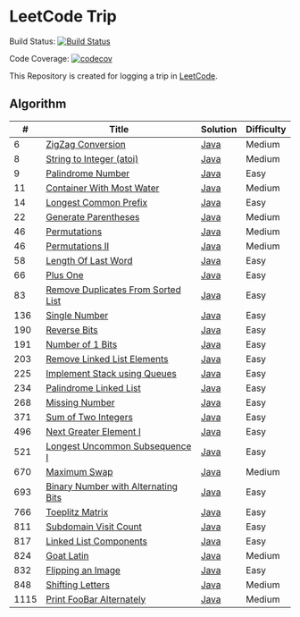 # LeetCode Trip

Build Status: [![Build Status](https://travis-ci.org/0x12FD16B/leetcode.svg?branch=master)](https://travis-ci.org/0x12FD16B/leetcode)

Code Coverage: [![codecov](https://codecov.io/gh/0x12FD16B/leetcode/branch/master/graph/badge.svg)](https://codecov.io/gh/0x12FD16B/leetcode)

This Repository is created for logging a trip in [LeetCode](https://leetcode.com/).

## Algorithm

 | # | Title |  Solution | Difficulty |
 |---|-------|-----------|------------|
 |6|[ZigZag Conversion](https://leetcode.com/problems/zigzag-conversion/)|[Java](./leetcode-algorithms/src/main/java/cn/davidliu/leetcode/algorithms/zigZagConversion/Solution.java)| Medium |
 |8|[String to Integer (atoi)](https://leetcode.com/problems/string-to-integer-atoi/)|[Java](./leetcode-algorithms/src/main/java/cn/davidliu/leetcode/algorithms/stringToInteger/Solution.java)| Medium |
 |9|[Palindrome Number](https://leetcode.com/problems/palindrome-number/)|[Java](./leetcode-algorithms/src/main/java/cn/davidliu/leetcode/algorithms/palindromeNumber/Solution.java)| Easy |
 |11|[Container With Most Water](https://leetcode.com/problems/container-with-most-water/)|[Java](./leetcode-algorithms/src/main/java/cn/davidliu/leetcode/algorithms/containerWithMostWater/Solution.java)| Medium |
 |14|[Longest Common Prefix](https://leetcode.com/problems/longest-common-prefix/)|[Java](./leetcode-algorithms/src/main/java/cn/davidliu/leetcode/algorithms/longestCommonPrefix/Solution.java)| Easy |
 |22|[Generate Parentheses](https://leetcode.com/problems/generate-parentheses/)|[Java](./leetcode-algorithms/src/main/java/cn/davidliu/leetcode/algorithms/generateParentheses/Solution.java)| Medium |
 |46|[Permutations](https://leetcode-cn.com/problems/permutations/)|[Java](./leetcode-algorithms/src/main/java/cn/davidliu/leetcode/algorithms/permutations/Solution.java)| Medium |
 |46|[Permutations II](https://leetcode-cn.com/problems/permutations-ii/)|[Java](./leetcode-algorithms/src/main/java/cn/davidliu/leetcode/algorithms/permutationsII/Solution.java)| Medium |
 |58|[Length Of Last Word](https://leetcode.com/problems/length-of-last-word/)|[Java](./leetcode-algorithms/src/main/java/cn/davidliu/leetcode/algorithms/lengthOfLastWord/Solution.java)| Easy |
 |66|[Plus One](https://leetcode.com/problems/plus-one/)|[Java](./leetcode-algorithms/src/main/java/cn/davidliu/leetcode/algorithms/plusOne/Solution.java)| Easy |
 |83|[Remove Duplicates From Sorted List](https://leetcode.com/problems/remove-duplicates-from-sorted-list/)|[Java](./leetcode-algorithms/src/main/java/cn/davidliu/leetcode/algorithms/removeDuplicatesFromSortedList/Solution.java)|Easy|
 |136|[Single Number](https://leetcode.com/problems/single-number/)|[Java](./leetcode-algorithms/src/main/java/cn/davidliu/leetcode/algorithms/singleNumber/Solution.java)| Easy |
 |190|[Reverse Bits](https://leetcode.com/problems/reverse-bits/)|[Java](./leetcode-algorithms/src/main/java/cn/davidliu/leetcode/algorithms/reverseBits/Solution.java)| Easy |
 |191|[Number of 1 Bits](https://leetcode.com/problems/number-of-1-bits/)|[Java](./leetcode-algorithms/src/main/java/cn/davidliu/leetcode/algorithms/numberOf1Bits/Solution.java)| Easy |
 |203|[Remove Linked List Elements](https://leetcode.com/problems/remove-linked-list-elements/)|[Java](./leetcode-algorithms/src/main/java/cn/davidliu/leetcode/algorithms/removeLinkedListElements/Solution.java)| Easy |
 |225|[Implement Stack using Queues](https://leetcode.com/problems/implement-stack-using-queues/)|[Java](./leetcode-algorithms/src/main/java/cn/davidliu/leetcode/algorithms/implementStackUsingQueues/MyStack.java)| Easy |
 |234|[Palindrome Linked List](https://leetcode.com/problems/palindrome-linked-list/)|[Java](./leetcode-algorithms/src/main/java/cn/davidliu/leetcode/algorithms/palindromeLinkedList/Solution.java)| Easy |
 |268|[Missing Number](https://leetcode.com/problems/missing-number/)|[Java](./leetcode-algorithms/src/main/java/cn/davidliu/leetcode/algorithms/missingNumber/Solution.java)| Easy |
 |371|[Sum of Two Integers](https://leetcode.com/problems/sum-of-two-integers/)|[Java](./leetcode-algorithms/src/main/java/cn/davidliu/leetcode/algorithms/sumOfTwoIntegers/Solution.java)| Easy |
 |496|[Next Greater Element I](https://leetcode.com/problems/next-greater-element-i/)|[Java](./leetcode-algorithms/src/main/java/cn/davidliu/leetcode/algorithms/nextGreaterElementI/Solution.java)| Easy |
 |521|[Longest Uncommon Subsequence I](https://leetcode.com/problems/longest-uncommon-subsequence-i/)|[Java](./leetcode-algorithms/src/main/java/cn/davidliu/leetcode/algorithms/longestUncommonSubsequenceI/Solution.java)| Easy |
 |670|[Maximum Swap](https://leetcode.com/problems/maximum-swap/)|[Java](./leetcode-algorithms/src/main/java/cn/davidliu/leetcode/algorithms/maximumSwap/Solution.java)| Medium |
 |693|[Binary Number with Alternating Bits](https://leetcode.com/problems/binary-number-with-alternating-bits/)|[Java](./leetcode-algorithms/src/main/java/cn/davidliu/leetcode/algorithms/binaryNumberWithAlternatingBits/Solution.java) | Easy |
 |766|[Toeplitz Matrix](https://leetcode.com/problems/toeplitz-matrix/)|[Java](./leetcode-algorithms/src/main/java/cn/davidliu/leetcode/algorithms/toeplitzMatrix/Solution.java) | Easy |
 |811|[Subdomain Visit Count](https://leetcode.com/problems/subdomain-visit-count/)|[Java](./leetcode-algorithms/src/main/java/cn/davidliu/leetcode/algorithms/subdomainVisitCount/Solution.java)| Easy |
 |817|[Linked List Components](https://leetcode.com/problems/linked-list-components/)|[Java](./leetcode-algorithms/src/main/java/cn/davidliu/leetcode/algorithms/linkedListComponents/Solution.java)| Easy |
 |824|[Goat Latin](https://leetcode.com/problems/goat-latin/)|[Java](./leetcode-algorithms/src/main/java/cn/davidliu/leetcode/algorithms/goatLatin/Solution.java)|Medium|
 |832|[Flipping an Image](https://leetcode.com/problems/flipping-an-image/)|[Java](./leetcode-algorithms/src/main/java/cn/davidliu/leetcode/algorithms/flippingAnImage/Solution.java) | Easy |
 |848|[Shifting Letters](https://leetcode.com/problems/shifting-letters/)|[Java](./leetcode-algorithms/src/main/java/cn/davidliu/leetcode/algorithms/shiftingLetters/Solution.java) | Medium |
 |1115|[Print FooBar Alternately](https://leetcode.com/problems/print-foobar-alternately/)|[Java](./leetcode-algorithms/src/main/java/cn/davidliu/leetcode/algorithms/printFoobarAlternately/FooBar.java) | Medium |